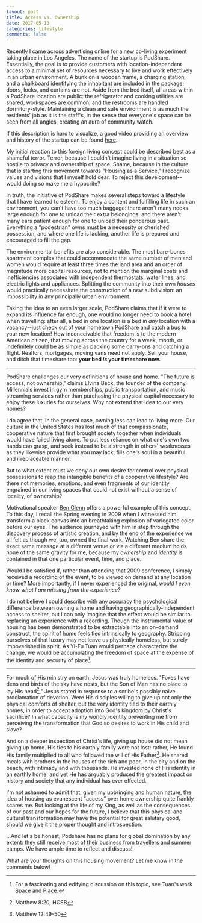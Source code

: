 ```yaml
---
layout: post
title: Access vs. Ownership
date: 2017-05-13
categories: lifestyle
comments: false
---
```

Recently I came across advertising online for a new co-living experiment taking
place in Los Angeles. The name of the startup is PodShare. Essentially, the goal
is to provide customers with location-independent access to a minimal set of
resources necessary to live and work effectively in an urban environment. A bunk
on a wooden frame, a charging station, and a chalkboard identifying the
inhabitant are included in the package; doors, locks, and curtains are not.
Aside from the bed itself, all areas within a PodShare location are public: the
refrigerator and cooking utilities are shared, workspaces are common, and the
restrooms are handled dormitory-style. Maintaining a clean and safe environment
is as much the residents' job as it is the staff's, in the sense that everyone's
space can be seen from all angles, creating an aura of community watch.

If this description is hard to visualize, a good video providing an overview and
history of the startup can be found
[here](https://www.youtube.com/watch?v=H_ILu-R-Nz8).

My initial reaction to this foreign living concept could be described best as a
shameful terror. Terror, because I couldn't imagine living in a situation so
hostile to privacy and ownership of space. Shame, because in the culture that is
starting this movement towards "Housing as a Service," I recognize values and
visions that I myself hold dear. To reject this development--would doing so make
me a hypocrite?

In truth, the initiative of PodShare makes several steps toward a lifestyle that
I have learned to esteem. To enjoy a content and fulfilling life in such an
environment, you can't have too much baggage: there aren't many nooks large
enough for one to unload their extra belongings, and there aren't many ears
patient enough for one to unload their ponderous past. Everything a "podestrian"
owns must be a necessity or cherished possession, and where one life is lacking,
another life is prepared and encouraged to fill the gap.

The environmental benefits are also considerable. The most bare-bones apartment
complex that could accommodate the same number of men and women would require at
least three times the land area and an order of magnitude more capital
resources, not to mention the marginal costs and inefficiencies associated with
independent thermostats, water lines, and electric lights and appliances.
Splitting the community into their own _houses_ would practically necessitate
the construction of a new subdivision: an impossibility in any principally urban
environment.

Taking the idea to an even larger scale, PodShare claims that if it were to
expand its influence far enough, one would no longer need to book a hotel when
travelling: after all, a bed in one location is a bed in _any_ location with a
vacancy--just check out of your hometown PodShare and catch a bus to your new
location! How inconceivable that freedom is to the modern American citizen, that
moving across the country for a week, month, or indefinitely could be as simple
as packing some carry-ons and catching a flight. Realtors, mortgages, moving
vans need not apply. Sell your house, and ditch that timeshare too: **your bed
*is* your timeshare now.**

---

PodShare challenges our very definitions of house and home. "The future is
access, not ownership," claims Elvina Beck, the founder of the company.
Millennials invest in gym memberships, public transportation, and music
streaming services rather than purchasing the physical capital necessary to
enjoy these luxuries for ourselves. Why not extend that idea to our very homes?

I do agree that, in the general case, owning less can lead to living more. Our
culture in the United States has lost much of that compassionate, cooperative
nature that first brought society together when individuals would have failed
living alone. To put less reliance on what one's own two hands can grasp, and
seek instead to be a strength in others' weaknesses as they likewise provide
what you may lack, fills one's soul in a beautiful and irreplaceable manner.

But to what extent must we deny our own desire for control over physical
possessions to reap the intangible benefits of a cooperative lifestyle? Are
there not memories, emotions, and even fragments of our identity engrained in
our living spaces that could not exist without a sense of locality, of
ownership?

Motivational speaker [Ben Glenn](http://www.simplybenglenn.com/) offers a
powerful example of this concept. To this day, I recall the Spring evening in
2009 when I witnessed him transform a black canvas into an breathtaking
explosion of variegated color before our eyes. The audience journeyed with him
in step through the discovery process of artistic creation, and by the end of
the experience we all felt as though we, too, owned the final work. Watching Ben
share the exact same message at a different venue or via a different medium
holds none of the same gravity for me, because my _ownership_ and _identity_ is
contained in that one particular event, time, and place.

Would I be satisfied if, rather than attending that 2009 conference, I simply
received a recording of the event, to be viewed on demand at any location or
time? More importantly, if I never experienced the original, _would I even know
what I am missing from the experience?_

I do not believe I could describe with any accuracy the psychological difference
between owning a home and having geographically-independent access to shelter,
but I can only imagine that the effect would be similar to replacing an
experience with a recording. Though the instrumental value of housing has been
demonstrated to be extractable into an on-demand construct, the spirit of home
feels tied intrinsically to geography. Stripping ourselves of that luxury may
not leave us physically homeless, but surely impoverished in spirit. As Yi-Fu
Tuan would perhaps characterize the change, we would be accumulating the freedom
of space at the expense of the identity and security of place[^1].

---

For much of His ministry on earth, Jesus was truly homeless. "Foxes have dens
and birds of the sky have nests, but the Son of Man has no place to lay His
head[^2]," Jesus stated in response to a scribe's possibly naive proclamation of
devotion. Were His disciples willing to give up not only the physical comforts
of shelter, but the very identity tied to their earthly homes, in order to
accept adoption into God's kingdom by Christ's sacrifice? In what capacity is my
worldly identity preventing me from perceiving the transformation that God so
desires to work in His child and slave?

And on a deeper inspection of Christ's life, giving up house did not mean giving
up home. His ties to his earthly family were not lost: rather, He found His
family multiplied to all who followed the will of His Father[^3]. He shared
meals with brothers in the houses of the rich and poor, in the city and on the
beach, with intimacy and with thousands. He invested none of His identity in an
earthly home, and yet He has arguably produced the greatest impact on history
and society that any individual has ever effected.

I'm not ashamed to admit that, given my upbringing and human nature, the idea of
housing as evanescent "access" over home ownership quite frankly scares me. But
looking at the life of my King, as well as the consequences of our past and our
hopes for the future, I believe that this physical and cultural transformation
may have the potential for great salutary good, should we give it the proper
thought and introspection.

...And let's be honest, Podshare has no plans for global domination by any
extent: they still receive most of their business from travellers and summer
camps. We have ample time to reflect and discuss!

What are your thoughts on this housing movement? Let me know in the comments
below!

[^1]: For a fascinating and edifying discussion on this topic, see Tuan's work
    [Space and Place](
    https://www.upress.umn.edu/book-division/books/space-and-place).

[^2]: Matthew 8:20, HCSB

[^3]: Matthew 12:49-50
